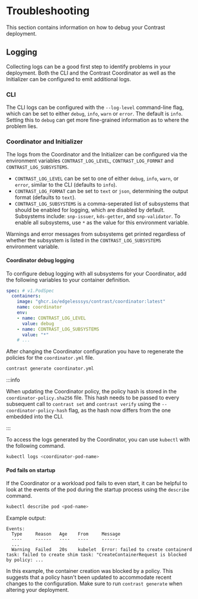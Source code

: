 # Troubleshooting

This section contains information on how to debug your Contrast deployment.

## Logging

Collecting logs can be a good first step to identify problems in your
deployment. Both the CLI and the Contrast Coordinator as well as the Initializer
can be configured to emit additional logs.

### CLI

The CLI logs can be configured with the `--log-level` command-line flag, which
can be set to either `debug`, `info`, `warn` or `error`. The default is `info`.
Setting this to `debug` can get more fine-grained information as to where the
problem lies.

### Coordinator and Initializer

The logs from the Coordinator and the Initializer can be configured via the
environment variables `CONTRAST_LOG_LEVEL`, `CONTRAST_LOG_FORMAT` and
`CONTRAST_LOG_SUBSYSTEMS`.
- `CONTRAST_LOG_LEVEL` can be set to one of either `debug`, `info`, `warn`, or
  `error`, similar to the CLI (defaults to `info`).
- `CONTRAST_LOG_FORMAT` can be set to `text` or `json`, determining the output
  format (defaults to `text`).
- `CONTRAST_LOG_SUBSYSTEMS` is a comma-seperated list of subsystems that should
  be enabled for logging, which are disabled by default. Subsystems include:
  `snp-issuer`, `kds-getter`, and `snp-validator`. To enable all subsystems, use
  `*` as the value for this environment variable.

Warnings and error messages from subsystems get printed regardless of whether
the subsystem is listed in the `CONTRAST_LOG_SUBSYSTEMS` environment variable.

#### Coordinator debug logging

To configure debug logging with all subsystems for your Coordinator, add the
following variables to your container definition.

```yaml
spec: # v1.PodSpec
  containers:
    image: "ghcr.io/edgelesssys/contrast/coordinator:latest"
    name: coordinator
    env:
    - name: CONTRAST_LOG_LEVEL
      value: debug
    - name: CONTRAST_LOG_SUBSYSTEMS
      value: "*"
    # ...
```

After changing the Coordinator configuration you have to regenerate the policies
for the `coordinator.yml` file.

```sh
contrast generate coordinator.yml
```

:::info

When updating the Coordinator policy, the policy hash is stored in the
`coordinator-policy.sha256` file. This hash needs to be passed to every
subsequent call to `contrast set` and `contrast verify` using the
`--coordinator-policy-hash` flag, as the hash now differs from the one embedded
into the CLI.

:::

To access the logs generated by the Coordinator, you can use `kubectl` with the
following command.

```sh
kubectl logs <coordinator-pod-name>
```

#### Pod fails on startup

If the Coordinator or a workload pod fails to even start, it can be helpful to
look at the events of the pod during the startup process using the `describe`
command.

```sh
kubectl describe pod <pod-name>
```

Example output:

```
Events:
  Type     Reason   Age    From     Message
  ----     ------   ----   ----     -------
  ...
  Warning  Failed   20s    kubelet  Error: failed to create containerd task: failed to create shim task: "CreateContainerRequest is blocked by policy: ...
```

In this example, the container creation was blocked by a policy. This suggests
that a policy hasn't been updated to accommodate recent changes to the
configuration. Make sure to run `contrast generate` when altering your
deployment.
